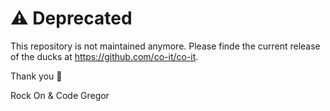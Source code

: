 # ⚠️ Deprecated

This repository is not maintained anymore.
Please finde the current release of the ducks at https://github.com/co-it/co-it.

Thank you 🙏

Rock On & Code
Gregor
